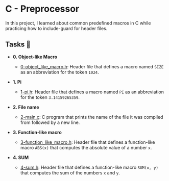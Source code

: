 # C - Preprocessor

In this project, I learned about common predefined macros in C while
practicing how to include-guard for header files.

## Tasks :page_with_curl:

* **0. Object-like Macro**
  * [0-object_like_macro.h](./0-object_like_macro.h): Header file that defines a
  macro named `SIZE` as an abbreviation for the token `1024`.

* **1. Pi**
  * [1-pi.h](./1-pi.h): Header file that defines a macro named `PI` as an abbreviation
  for the token `3.14159265359`.

* **2. File name**
  * [2-main.c](./2-main.c): C program that prints the name of the file it was
  compiled from followed by a new line.

* **3. Function-like macro**
  * [3-function_like_macro.h](./3-function_like_macro.h): Header file that defines a
  function-like macro `ABS(x)` that computes the absolute value of a number `x`.

* **4. SUM**
  * [4-sum.h](./4-sum.h): Header file that defines a function-like macro `SUM(x, y)`
  that computes the sum of the numbers `x` and `y`.
